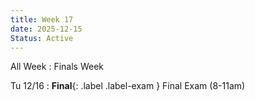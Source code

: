 ```yaml
---
title: Week 17
date: 2025-12-15
Status: Active
---
```


All Week 
: Finals Week

Tu 12/16
: **Final**{: .label .label-exam } Final Exam (8-11am) 

